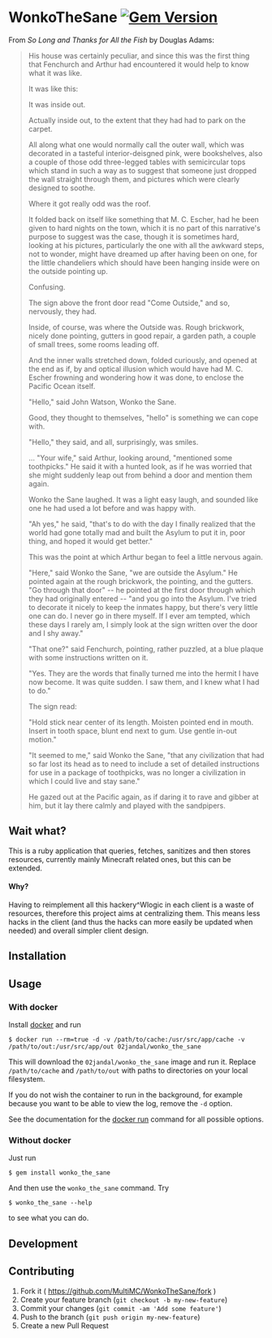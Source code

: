 # WonkoTheSane [![Gem Version](https://badge.fury.io/rb/wonko_the_sane.svg)](http://badge.fury.io/rb/wonko_the_sane)

From _So Long and Thanks for All the Fish_ by Douglas Adams:

> His house was certainly peculiar, and since this was the first thing that Fenchurch and Arthur had encountered it would help to know what it was like.
>
>It was like this:
>
> It was inside out.
>
> Actually inside out, to the extent that they had had to park on the carpet.
>
> All along what one would normally call the outer wall, which was decorated in a tasteful interior-deisgned pink, were bookshelves, also a couple of those odd three-legged tables with semicircular tops which stand in such a way as to suggest that someone just dropped the wall straight through them, and pictures which were clearly designed to soothe.
>
> Where it got really odd was the roof.
>
> It folded back on itself like something that M. C. Escher, had he been given to hard nights on the town, which it is no part of this narrative's purpose to suggest was the case, though it is sometimes hard, looking at his pictures, particularly the one with all the awkward steps, not to wonder, might have dreamed up after having been on one, for the little chandeliers which should have been hanging inside were on the outside pointing up.
>
> Confusing.
>
> The sign above the front door read "Come Outside," and so, nervously, they had.
>
> Inside, of course, was where the Outside was. Rough brickwork, nicely done pointing, gutters in good repair, a garden path, a couple of small trees, some rooms leading off.
>
> And the inner walls stretched down, folded curiously, and opened at the end as if, by and optical illusion which would have had M. C. Escher frowning and wondering how it was done, to enclose the Pacific Ocean itself.
>
> "Hello," said John Watson, Wonko the Sane.
>
> Good, they thought to themselves, "hello" is something we can cope with.
>
> "Hello," they said, and all, surprisingly, was smiles.
>
> ... "Your wife," said Arthur, looking around, "mentioned some toothpicks." He said it with a hunted look, as if he was worried that she might suddenly leap out from behind a door and mention them again.
>
> Wonko the Sane laughed. It was a light easy laugh, and sounded like one he had used a lot before and was happy with.
>
> "Ah yes," he said, "that's to do with the day I finally realized that the world had gone totally mad and built the Asylum to put it in, poor thing, and hoped it would get better."
>
> This was the point at which Arthur began to feel a little nervous again.
>
> "Here," said Wonko the Sane, "we are outside the Asylum." He pointed again at the rough brickwork, the pointing, and the gutters. "Go through that door" -- he pointed at the first door through which they had originally entered -- "and you go into the Asylum. I've tried to decorate it nicely to keep the inmates happy, but there's very little one can do. I never go in there myself. If I ever am tempted, which these days I rarely am, I simply look at the sign written over the door and I shy away."
>
> "That one?" said Fenchurch, pointing, rather puzzled, at a blue plaque with some instructions written on it.
>
> "Yes. They are the words that finally turned me into the hermit I have now become. It was quite sudden. I saw them, and I knew what I had to do."
>
> The sign read:
>
> "Hold stick near center of its length. Moisten pointed end in mouth. Insert in tooth space, blunt end next to gum. Use gentle in-out motion."
>
> "It seemed to me," said Wonko the Sane, "that any civilization that had so far lost its head as to need to include a set of detailed instructions for use in a package of toothpicks, was no longer a civilization in which I could live and stay sane."
>
> He gazed out at the Pacific again, as if daring it to rave and gibber at him, but it lay there calmly and played with the sandpipers.

## Wait what?

This is a ruby application that queries, fetches, sanitizes and then stores resources, currently mainly Minecraft related ones, but this can be extended.

#### Why?

Having to reimplement all this hackery\^Wlogic in each client is a waste of resources, therefore this project aims at centralizing them. This means less hacks in the client (and thus the hacks can more easily be updated when needed) and overall simpler client design.

## Installation

## Usage

### With docker

Install [docker](https://www.docker.com/) and run 

    $ docker run --rm=true -d -v /path/to/cache:/usr/src/app/cache -v /path/to/out:/usr/src/app/out 02jandal/wonko_the_sane

This will download the `02jandal/wonko_the_sane` image and run it. Replace `/path/to/cache` and `/path/to/out` with paths to directories on your local filesystem.

If you do not wish the container to run in the background, for example because you want to be able to view the log, remove the `-d` option.

See the documentation for the [docker run](https://docs.docker.com/reference/run/) command for all possible options.

### Without docker

Just run

    $ gem install wonko_the_sane

And then use the `wonko_the_sane` command. Try

    $ wonko_the_sane --help

to see what you can do.

## Development

## Contributing

1. Fork it ( https://github.com/MultiMC/WonkoTheSane/fork )
2. Create your feature branch (`git checkout -b my-new-feature`)
3. Commit your changes (`git commit -am 'Add some feature'`)
4. Push to the branch (`git push origin my-new-feature`)
5. Create a new Pull Request

